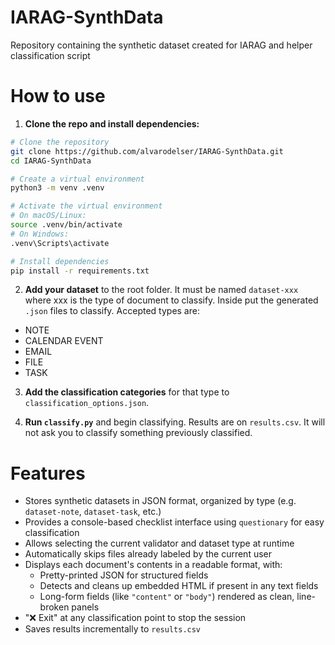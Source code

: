 # IARAG-SynthData
Repository containing the synthetic dataset created for IARAG and helper classification script

# How to use
1. **Clone the repo and install dependencies:**

```bash
# Clone the repository
git clone https://github.com/alvarodelser/IARAG-SynthData.git
cd IARAG-SynthData

# Create a virtual environment
python3 -m venv .venv

# Activate the virtual environment
# On macOS/Linux:
source .venv/bin/activate
# On Windows:
.venv\Scripts\activate

# Install dependencies
pip install -r requirements.txt
```

2. **Add your dataset** to the root folder. It must be named `dataset-xxx` where xxx is the type of document to classify. Inside put the generated `.json` files to classify. Accepted types are:
  - NOTE
  - CALENDAR EVENT
  - EMAIL
  - FILE
  - TASK

3. **Add the classification categories** for that type to `classification_options.json`.

4. **Run `classify.py`** and begin classifying. Results are on `results.csv`. It will not ask you to classify something previously classified.

# Features
- Stores synthetic datasets in JSON format, organized by type (e.g. `dataset-note`, `dataset-task`, etc.)
- Provides a console-based checklist interface using `questionary` for easy classification
- Allows selecting the current validator and dataset type at runtime
- Automatically skips files already labeled by the current user
- Displays each document's contents in a readable format, with:
  - Pretty-printed JSON for structured fields
  - Detects and cleans up embedded HTML if present in any text fields
  - Long-form fields (like `"content"` or `"body"`) rendered as clean, line-broken panels
- "❌ Exit" at any classification point to stop the session
- Saves results incrementally to `results.csv`

